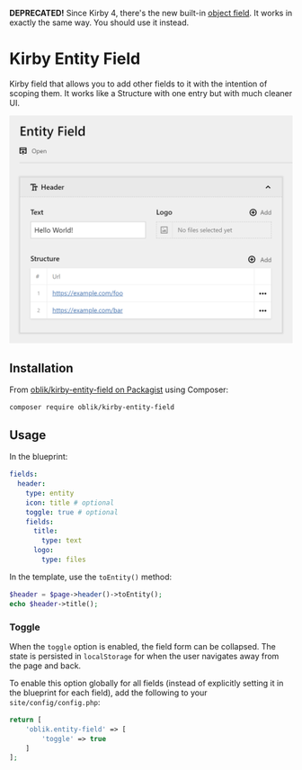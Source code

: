 **DEPRECATED!** Since Kirby 4, there's the new built-in [object field](https://getkirby.com/docs/reference/panel/fields/object). It works in exactly the same way. You should use it instead.

# Kirby Entity Field

Kirby field that allows you to add other fields to it with the intention of scoping them. It works like a Structure with one entry but with much cleaner UI.

![panel screenshot](screen.png)

## Installation

From [oblik/kirby-entity-field on Packagist](https://packagist.org/packages/oblik/kirby-entity-field) using Composer:

```
composer require oblik/kirby-entity-field
```

## Usage

In the blueprint:

```yml
fields:
  header:
    type: entity
    icon: title # optional
    toggle: true # optional
    fields:
      title:
        type: text
      logo:
        type: files
```

In the template, use the `toEntity()` method:

```php
$header = $page->header()->toEntity();
echo $header->title();
```

### Toggle

When the `toggle` option is enabled, the field form can be collapsed. The state is persisted in `localStorage` for when the user navigates away from the page and back.

To enable this option globally for all fields (instead of explicitly setting it in the blueprint for each field), add the following to your `site/config/config.php`:

```php
return [
    'oblik.entity-field' => [
        'toggle' => true
    ]
];
```
